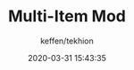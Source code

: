 ---
title: Multi-Item Mod
author:
  - keffen/tekhion
description: >-
  Lets you change item types in-game using the new form added in the page bottom.
  (for example turning the sword into a head item, so you can wear another head item with it without any problem)
date: 2020-03-31 15:43:35
buttons:
  - name: Install
    href: https://greasyfork.org/scripts/401102-multi-item-mod/code/Multi-Item%20mod.user.js
    type: 0
userscript: true
---